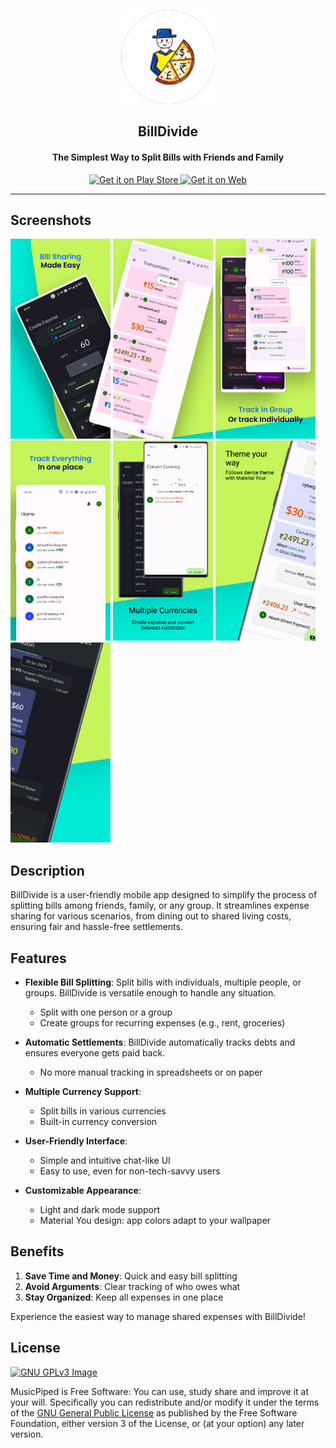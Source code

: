 <p align="center"><a href="https://github.com/deep-gaurav"><img src="android/app/src/main/res/mipmap-xxxhdpi/ic_launcher.png" width="150"></a></p> 
<h2 align="center"><b>BillDivide</b></h2>
<h4 align="center">The Simplest Way to Split Bills with Friends and Family</h4>
<p align="center"><a href="https://play.google.com/store/apps/details?id=app.billdivide&pcampaignid=pcampaignidMKT-Other-global-all-co-prtnr-py-PartBadge-Mar2515-1"><img height=70 src="https://play.google.com/intl/en_us/badges/static/images/badges/en_badge_web_generic.png" alt="Get it on Play Store">
<a href="https://billdivide.app/"><img height=70 src="https://billdivide.app/launch.png" alt="Get it on Web">
</a>
</p>

<hr>

## Screenshots

[<img src="AppMockUp Screenshots/Samsung Galaxy Note 10%2B (1520x3040)/Samsung Galaxy Note 10%2B Screenshot 0.png" width=160>](SC1)
[<img src="AppMockUp Screenshots/Samsung Galaxy Note 10%2B (1520x3040)/Samsung Galaxy Note 10%2B Screenshot 1.png" width=160>](SC2)
[<img src="AppMockUp Screenshots/Samsung Galaxy Note 10%2B (1520x3040)/Samsung Galaxy Note 10%2B Screenshot 2.png" width=160>](SC3)
[<img src="AppMockUp Screenshots/Samsung Galaxy Note 10%2B (1520x3040)/Samsung Galaxy Note 10%2B Screenshot 3.png" width=160>](SC4)
[<img src="AppMockUp Screenshots/Samsung Galaxy Note 10%2B (1520x3040)/Samsung Galaxy Note 10%2B Screenshot 4.png" width=160>](SC5)
[<img src="AppMockUp Screenshots/Samsung Galaxy Note 10%2B (1520x3040)/Samsung Galaxy Note 10%2B Screenshot 5.png" width=160>](SC6)
[<img src="AppMockUp Screenshots/Samsung Galaxy Note 10%2B (1520x3040)/Samsung Galaxy Note 10%2B Screenshot 6.png" width=160>](SC1)

## Description

BillDivide is a user-friendly mobile app designed to simplify the process of splitting bills among friends, family, or any group. It streamlines expense sharing for various scenarios, from dining out to shared living costs, ensuring fair and hassle-free settlements.

## Features

- **Flexible Bill Splitting**: Split bills with individuals, multiple people, or groups. BillDivide is versatile enough to handle any situation.
  - Split with one person or a group
  - Create groups for recurring expenses (e.g., rent, groceries)

- **Automatic Settlements**: BillDivide automatically tracks debts and ensures everyone gets paid back.
  - No more manual tracking in spreadsheets or on paper

- **Multiple Currency Support**: 
  - Split bills in various currencies
  - Built-in currency conversion

- **User-Friendly Interface**: 
  - Simple and intuitive chat-like UI
  - Easy to use, even for non-tech-savvy users

- **Customizable Appearance**:
  - Light and dark mode support
  - Material You design: app colors adapt to your wallpaper

## Benefits

1. **Save Time and Money**: Quick and easy bill splitting
2. **Avoid Arguments**: Clear tracking of who owes what
3. **Stay Organized**: Keep all expenses in one place

Experience the easiest way to manage shared expenses with BillDivide!

## License
[![GNU GPLv3 Image](https://www.gnu.org/graphics/gplv3-127x51.png)](https://www.gnu.org/licenses/gpl-3.0.html)  

MusicPiped is Free Software: You can use, study share and improve it at your
will. Specifically you can redistribute and/or modify it under the terms of the
[GNU General Public License](https://www.gnu.org/licenses/gpl-3.0.html) as
published by the Free Software Foundation, either version 3 of the License, or
(at your option) any later version.
